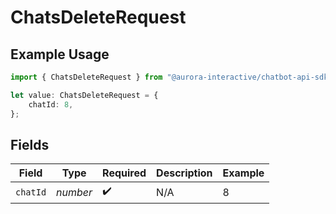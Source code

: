 # ChatsDeleteRequest

## Example Usage

```typescript
import { ChatsDeleteRequest } from "@aurora-interactive/chatbot-api-sdk/models/operations";

let value: ChatsDeleteRequest = {
    chatId: 8,
};
```

## Fields

| Field              | Type               | Required           | Description        | Example            |
| ------------------ | ------------------ | ------------------ | ------------------ | ------------------ |
| `chatId`           | *number*           | :heavy_check_mark: | N/A                | 8                  |